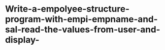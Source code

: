 # Write-a-empolyee-structure-program-with-empi-empname-and-sal-read-the-values-from-user-and-display-